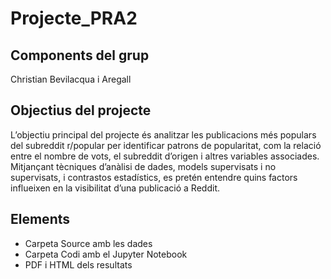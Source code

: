 # Projecte_PRA2

## Components del grup
Christian Bevilacqua i Aregall

## Objectius del projecte

L’objectiu principal del projecte és analitzar les publicacions més populars del subreddit r/popular per identificar patrons de popularitat, com la relació entre el nombre de vots, el subreddit d’origen i altres variables associades. Mitjançant tècniques d’anàlisi de dades, models supervisats i no supervisats, i contrastos estadístics, es pretén entendre quins factors influeixen en la visibilitat d’una publicació a Reddit.

## Elements
- Carpeta Source amb les dades
- Carpeta Codi amb el Jupyter Notebook
- PDF i HTML dels resultats
